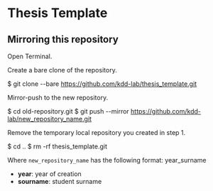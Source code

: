 # Thesis Template

## Mirroring this repository
Open Terminal.

Create a bare clone of the repository.

  $ git clone --bare https://github.com/kdd-lab/thesis_template.git

Mirror-push to the new repository.

  $ cd old-repository.git
  $ git push --mirror https://github.com/kdd-lab/new_repository_name.git

Remove the temporary local repository you created in step 1.

  $ cd ..
  $ rm -rf thesis_template.git
  
Where ``new_repository_name`` has the following format: year_surname

- **year**: year of creation
- **sourname**: student surname

